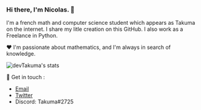 ### Hi there, I'm Nicolas. 👋

I'm a french math and computer science student which appears as Takuma on the internet.
I share my litle creation on this GitHub. I also work as a Freelance in Python.

❤️ I'm passionate about mathematics, and I'm always in search of knowledge. 

![devTakuma's stats](https://github-readme-stats.vercel.app/api?username=devTakuma&show_icons=true&theme=radical)

💬 Get in touch :
* [Email](mailto:work.takuma@gmail.com)
* [Twitter](https://twitter.com/devtakuma)
* Discord: Takuma#2725
